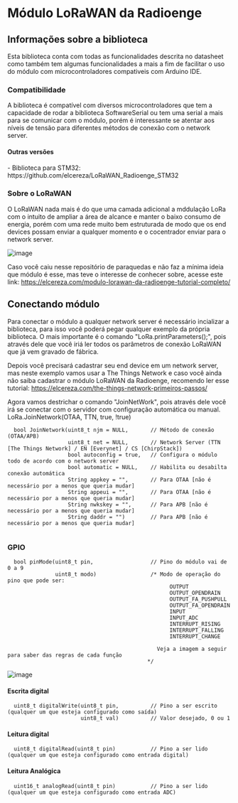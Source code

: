 <h1>Módulo LoRaWAN da Radioenge</h1>

<h2>Informações sobre a biblioteca</h2>
Esta biblioteca conta com todas as funcionalidades descrita no datasheet como também tem algumas funcionalidades a mais a fim de facilitar o uso do módulo com microcontroladores compativeis com Arduino IDE.

<h3>Compatibilidade</h3>
  A biblioteca é compatível com diversos microcontroladores que tem a capacidade de rodar a biblioteca SoftwareSerial ou tem uma serial a mais para se comunicar com o módulo, porém é interessante se atentar aos níveis de tensão para diferentes métodos de conexão com o network server.
<h4>Outras versões</h4>
- Biblioteca para STM32: https://github.com/elcereza/LoRaWAN_Radioenge_STM32
  
 <h3>Sobre o LoRaWAN</h3>
  O LoRaWAN nada mais é do que uma camada adicional a mddulação LoRa com o intuito de ampliar a área de alcance e manter o baixo consumo de energia, porém com uma rede muito bem estruturada de modo que os end devices possam enviar a qualquer momento e o cocentrador enviar para o network server. 

 ![image](https://i0.wp.com/elcereza.com/wp-content/uploads/2023/01/Estrutura-de-rede-LoRaWAN-da-Radioenge.png?resize=1024%2C759&ssl=1)

  Caso você caiu nesse repositório de paraquedas e não faz a mínima ideia que módulo é esse, mas teve o interesse de conhecer sobre, acesse este link: https://elcereza.com/modulo-lorawan-da-radioenge-tutorial-completo/

<h2>Conectando módulo</h2>
  Para conectar o módulo a qualquer network server é necessário incializar a biblioteca, para isso você poderá pegar qualquer exemplo da própria biblioteca. O mais importante é o comando "LoRa.printParameters();", pois através dele que você iriá ler todos os parâmetros de conexão LoRaWAN que já vem gravado de fábrica.
  
  Depois você precisará cadastrar seu end device em um network server, mas neste exemplo vamos usar a The Things Network e caso você ainda não saiba cadastrar o módulo LoRaWAN da Radioenge, recomendo ler esse tutorial: https://elcereza.com/the-things-network-primeiros-passos/

  Agora vamos destrichar o comando "JoinNetWork", pois através dele você irá se conectar com o servidor com configuração automática ou manual.
  LoRa.JoinNetwork(OTAA, TTN, true, !true)
  
```
  bool JoinNetwork(uint8_t njm = NULL,       // Método de conexão (OTAA/APB)
                   uint8_t net = NULL,       // Network Server (TTN [The Things Network] / EN [Everynet] / CS [ChirpStack])
                   bool autoconfig = true,   // Configura o módulo todo de acordo com o network server 
                   bool automatic = NULL,    // Habilita ou desabilta conexão automática
                   String appkey = "",       // Para OTAA [não é necessário por a menos que queria mudar]
                   String appeui = "",       // Para OTAA [não é necessário por a menos que queria mudar]
                   String nwkskey = "",      // Para APB [não é necessário por a menos que queria mudar]
                   String daddr = "")        // Para APB [não é necessário por a menos que queria mudar]
                   
```

<h3>GPIO</h3>


```
  bool pinMode(uint8_t pin,                  // Pino do módulo vai de 0 a 9
               uint8_t modo)                 /* Modo de operação do pino que pode ser:
                                                   OUTPUT
                                                   OUTPUT_OPENDRAIN    
                                                   OUTPUT_FA_PUSHPULL  
                                                   OUTPUT_FA_OPENDRAIN
                                                   INPUT
                                                   INPUT_ADC          
                                                   INTERRUPT_RISING   
                                                   INTERRUPT_FALLING   
                                                   INTERRUPT_CHANGE 
                                               
                                               Veja a imagem a seguir para saber das regras de cada função
                                            */
```

 ![image](https://i0.wp.com/elcereza.com/wp-content/uploads/2023/01/Modos-de-oprecao-das-GPIOs-do-LoRaWAN-da-Radioenge.png?w=950&ssl=1)


<h4>Escrita digital</h4>

```
  uint8_t digitalWrite(uint8_t pin,          // Pino a ser escrito (qualquer um que esteja configurado como saída)
                       uint8_t val)          // Valor desejado, 0 ou 1
```

<h4>Leitura digital</h4>

```
  uint8_t digitalRead(uint8_t pin)           // Pino a ser lido (qualquer um que esteja configurado como entrada digital)
```

<h4>Leitura Analógica</h4>

```
  uint16_t analogRead(uint8_t pin)           // Pino a ser lido (qualquer um que esteja configurado como entrada ADC)
```
